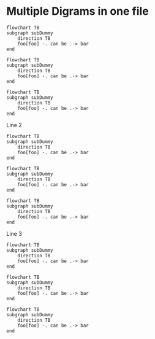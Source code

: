 # Multiple Digrams in one file

```mermaid
flowchart TB
subgraph subDummy
    direction TB
    foo[foo] -. can be .-> bar
end
```

```mermaid
flowchart TB
subgraph subDummy
    direction TB
    foo[foo] -. can be .-> bar
end
```

```mermaid
flowchart TB
subgraph subDummy
    direction TB
    foo[foo] -. can be .-> bar
end
```

Line 2

```mermaid
flowchart TB
subgraph subDummy
    direction TB
    foo[foo] -. can be .-> bar
end
```

```mermaid
flowchart TB
subgraph subDummy
    direction TB
    foo[foo] -. can be .-> bar
end
```

```mermaid
flowchart TB
subgraph subDummy
    direction TB
    foo[foo] -. can be .-> bar
end
```

Line 3

```mermaid
flowchart TB
subgraph subDummy
    direction TB
    foo[foo] -. can be .-> bar
end
```

```mermaid
flowchart TB
subgraph subDummy
    direction TB
    foo[foo] -. can be .-> bar
end
```

```mermaid
flowchart TB
subgraph subDummy
    direction TB
    foo[foo] -. can be .-> bar
end
```
